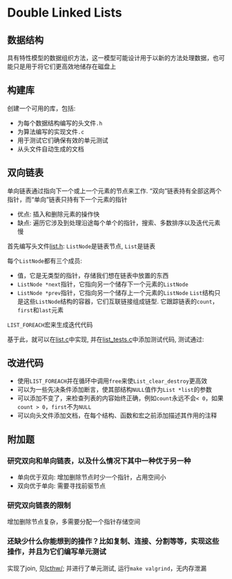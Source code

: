 # Double Linked Lists
## 数据结构
具有特性模型的数据组织方法，这一模型可能设计用于以新的方法处理数据，也可能只是用于将它们更高效地储存在磁盘上

## 构建库
创建一个可用的库，包括:
- 为每个数据结构编写的头文件`.h`
- 为算法编写的实现文件`.c`
- 用于测试它们确保有效的单元测试
- 从头文件自动生成的文档

## 双向链表
单向链表通过指向下一个或上一个元素的节点来工作. “双向”链表持有全部这两个指针，而“单向”链表只持有下一个元素的指针
- 优点: 插入和删除元素的操作快
- 缺点: 遍历它涉及到处理沿途每个单个的指针，搜索、多数排序以及迭代元素慢

首先编写头文件[list.h](../liblcthw/src/lcthw/list.h): `ListNode`是链表节点, `List`是链表

每个`ListNode`都有三个成员:
- 值，它是无类型的指针，存储我们想在链表中放置的东西
- `ListNode *next`指针，它指向另一个储存下一个元素的`ListNode`
- `ListNode *prev`指针，它指向另一个储存上一个元素的`ListNode`
`List`结构只是这些`ListNode`结构的容器，它们互联链接组成链型. 它跟踪链表的`count`，`first`和`last`元素

`LIST_FOREACH`宏来生成迭代代码

基于此，就可以在[list.c](../liblcthw/src/lcthw/list.c)中实现, 并在[list_tests.c](../liblcthw/tests/list_tests.c)中添加测试代码, 测试通过:


## 改进代码
- 使用`LIST_FOREACH`并在循环中调用`free`来使`List_clear_destroy`更高效
- 可以为一些先决条件添加断言，使其部结构`NULL`值作为`List *list`的参数
- 可以添加不变了，来检查列表的内容始终正确，例如`count`永远不会`< 0`，如果`count > 0`，`first`不为`NULL`
- 可以向头文件添加文档，在每个结构、函数和宏之前添加描述其作用的注释

## 附加题
### 研究双向和单向链表，以及什么情况下其中一种优于另一种
- 单向优于双向: 增加删除节点时少一个指针，占用空间小
- 双向优于单向: 需要寻找前驱节点

### 研究双向链表的限制
增加删除节点复杂，多需要分配一个指针存储空间

### 还缺少什么你能想到的操作？比如复制、连接、分割等等，实现这些操作，并且为它们编写单元测试
实现了join, 见[lcthw/](../liblcthw/); 并进行了单元测试, 运行`make valgrind`，无内存泄漏
